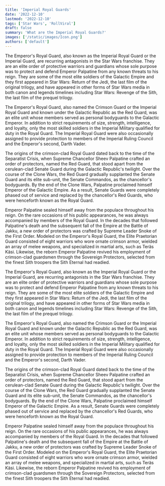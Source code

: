 ```yaml
---
title: 'Imperial Royal Guards'
date: '2022-12-10'
lastmod: '2022-12-10'
tags: ['Star Wars', 'RollViral']
draft: false
summary: 'What are the Imperial Royal Guards?'
images: ['/static/images/Icon.png']
authors: ['default']
---
```


The Emperor's Royal Guard, also known as the Imperial Royal Guard or the Imperial Guard, are recurring antagonists in the Star Wars franchise. They are an elite order of protective warriors and guardians whose sole purpose was to protect and defend Emperor Palpatine from any known threats to his reign. They are some of the most elite soldiers of the Galactic Empire and they first appeared in Star Wars: Return of the Jedi, the last film of the original trilogy, and have appeared in other forms of Star Wars media in both canon and legends timelines including Star Wars: Revenge of the Sith, the last film of the prequel trilogy.

The Emperor's Royal Guard, also named the Crimson Guard or the Imperial Royal Guard and known under the Galactic Republic as the Red Guard, was an elite unit whose members served as personal bodyguards to the Galactic Emperor. In addition to strict requirements of size, strength, intelligence, and loyalty, only the most skilled soldiers in the Imperial Military qualified for duty in the Royal Guard. The Imperial Royal Guard were also occasionally assigned to provide protection to members of the Imperial Ruling Council and the Emperor's second, Darth Vader.

The origins of the crimson-clad Royal Guard dated back to the time of the Separatist Crisis, when Supreme Chancellor Sheev Palpatine crafted an order of protectors, named the Red Guard, that stood apart from the cerulean-clad Senate Guard during the Galactic Republic's twilight. Over the course of the Clone Wars, the Red Guard gradually supplanted the Senate Guard and its elite sub-unit, the Senate Commandos, as the chancellor's bodyguards. By the end of the Clone Wars, Palpatine proclaimed himself Emperor of the Galactic Empire. As a result, Senate Guards were completely phased out of service and replaced by the chancellor's Red Guards, who were henceforth known as the Royal Guard.

Emperor Palpatine sealed himself away from the populace throughout his reign. On the rare occasions of his public appearances, he was always accompanied by members of the Royal Guard. In the decades that followed Palpatine's death and the subsequent fall of the Empire at the Battle of Jakku, a new order of protectors was crafted by Supreme Leader Snoke of the First Order. Modeled on the Emperor's Royal Guard, the Elite Praetorian Guard consisted of eight warriors who wore ornate crimson armor, wielded an array of melee weapons, and specialized in martial arts, such as Teräs Käsi. Likewise, the reborn Emperor Palpatine revived his employment of crimson-clad guardsmen through the Sovereign Protectors, selected from the finest Sith troopers the Sith Eternal had readied.

The Emperor's Royal Guard, also known as the Imperial Royal Guard or the Imperial Guard, are recurring antagonists in the Star Wars franchise. They are an elite order of protective warriors and guardians whose sole purpose was to protect and defend Emperor Palpatine from any known threats to his reign. They are some of the most elite soldiers of the Galactic Empire and they first appeared in Star Wars: Return of the Jedi, the last film of the original trilogy, and have appeared in other forms of Star Wars media in both canon and legends timelines including Star Wars: Revenge of the Sith, the last film of the prequel trilogy.

The Emperor's Royal Guard, also named the Crimson Guard or the Imperial Royal Guard and known under the Galactic Republic as the Red Guard, was an elite unit whose members served as personal bodyguards to the Galactic Emperor. In addition to strict requirements of size, strength, intelligence, and loyalty, only the most skilled soldiers in the Imperial Military qualified for duty in the Royal Guard. The Imperial Royal Guard were also occasionally assigned to provide protection to members of the Imperial Ruling Council and the Emperor's second, Darth Vader.

The origins of the crimson-clad Royal Guard dated back to the time of the Separatist Crisis, when Supreme Chancellor Sheev Palpatine crafted an order of protectors, named the Red Guard, that stood apart from the cerulean-clad Senate Guard during the Galactic Republic's twilight. Over the course of the Clone Wars, the Red Guard gradually supplanted the Senate Guard and its elite sub-unit, the Senate Commandos, as the chancellor's bodyguards. By the end of the Clone Wars, Palpatine proclaimed himself Emperor of the Galactic Empire. As a result, Senate Guards were completely phased out of service and replaced by the chancellor's Red Guards, who were henceforth known as the Royal Guard.

Emperor Palpatine sealed himself away from the populace throughout his reign. On the rare occasions of his public appearances, he was always accompanied by members of the Royal Guard. In the decades that followed Palpatine's death and the subsequent fall of the Empire at the Battle of Jakku, a new order of protectors was crafted by Supreme Leader Snoke of the First Order. Modeled on the Emperor's Royal Guard, the Elite Praetorian Guard consisted of eight warriors who wore ornate crimson armor, wielded an array of melee weapons, and specialized in martial arts, such as Teräs Käsi. Likewise, the reborn Emperor Palpatine revived his employment of crimson-clad guardsmen through the Sovereign Protectors, selected from the finest Sith troopers the Sith Eternal had readied.
